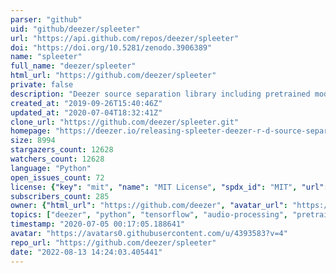 ```yaml
---
parser: "github"
uid: "github/deezer/spleeter"
url: "https://api.github.com/repos/deezer/spleeter"
doi: "https://doi.org/10.5281/zenodo.3906389"
name: "spleeter"
full_name: "deezer/spleeter"
html_url: "https://github.com/deezer/spleeter"
private: false
description: "Deezer source separation library including pretrained models."
created_at: "2019-09-26T15:40:46Z"
updated_at: "2020-07-04T18:32:41Z"
clone_url: "https://github.com/deezer/spleeter.git"
homepage: "https://deezer.io/releasing-spleeter-deezer-r-d-source-separation-engine-2b88985e797e"
size: 8994
stargazers_count: 12628
watchers_count: 12628
language: "Python"
open_issues_count: 72
license: {"key": "mit", "name": "MIT License", "spdx_id": "MIT", "url": "https://api.github.com/licenses/mit", "node_id": "MDc6TGljZW5zZTEz"}
subscribers_count: 285
owner: {"html_url": "https://github.com/deezer", "avatar_url": "https://avatars0.githubusercontent.com/u/4393583?v=4", "login": "deezer", "type": "Organization"}
topics: ["deezer", "python", "tensorflow", "audio-processing", "pretrained-models", "bass", "drums", "vocals", "deep-learning", "model"]
timestamp: "2020-07-05 00:17:05.188641"
avatar: "https://avatars0.githubusercontent.com/u/4393583?v=4"
repo_url: "https://github.com/deezer/spleeter"
date: "2022-08-13 14:24:03.405441"
---
```

